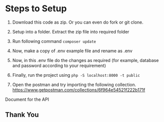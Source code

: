 # Steps to Setup

1. Download this code as zip. Or you can even do fork or git clone.

2. Setup into a folder. Extract the zip file into required folder

3. Run following command
   ``` composer update ```
4. Now, make a copy of .env example file and rename as .env

5. Now, in this .env file do the changes as required (for example, database and password according to your requirement)

6. Finally, run the project using 
   ``` php -S localhost:8000 -t public ```

7. Open the postman and try importing the following collection.
   https://www.getpostman.com/collections/6f964e54521f222b171f

Document for the API 

## Thank You
